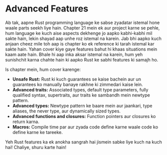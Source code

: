 # Advanced Features

Ab tak, aapne Rust programming language ke sabse zyadatar istemal hone waale parts seekh liye hain. Chapter 21 mein ek aur project karne se pehle, hum language ke kuch aise aspects dekhenge jo aapko kabhi-kabhi mil sakte hain, lekin shayad aap unhe roz istemal na karein. Jab bhi aapko kuch anjaan cheez mile toh aap is chapter ko ek reference ki tarah istemal kar sakte hain. Yahan cover kiye gaye features bahut hi khaas situations mein kaam aate hain. Bhale hi aap inka aksar istemal na karein, hum yeh sunishchit karna chahte hain ki aapko Rust ke sabhi features ki samajh ho.

Is chapter mein, hum cover karenge:

* **Unsafe Rust:** Rust ki kuch guarantees se kaise bachein aur un guarantees ko manually banaye rakhne ki zimmedari kaise lein.
* **Advanced traits:** Associated types, default type parameters, fully qualified syntax, supertraits, aur traits ke sambandh mein newtype pattern.
* **Advanced types:** Newtype pattern ke baare mein aur jaankari, type aliases, the never type, aur dynamically sized types.
* **Advanced functions and closures:** Function pointers aur closures ko return karna.
* **Macros:** Compile time par aur zyada code define karne waale code ko define karne ke tareeke.

Yeh Rust features ka ek anokha sangrah hai jismein sabke liye kuch na kuch hai! Chaliye, shuru karte hain!